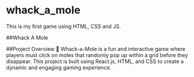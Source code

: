 # whack_a_mole
This is my first game using HTML, CSS and JS.

##Whack A Mole

##Project Overview 🌟
Whack-a-Mole is a fun and interactive game where players must click on moles that randomly pop up within a grid before they disappear. This project is built using React.js, HTML, and CSS to create a dynamic and engaging gaming experience.

